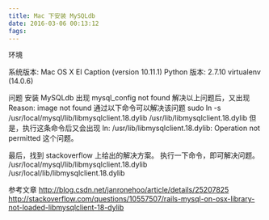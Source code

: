 ```yaml
---
title: Mac 下安装 MySQLdb
date: 2016-03-06 00:13:12
fags: 
---
```

<!--markdown-->环境
系统版本: Mac OS X EI Caption (version 10.11.1)
Python 版本: 2.7.10
virtualenv (14.0.6)

问题
安装 MySQLdb 出现 mysql_config not found
解决以上问题后，又出现 Reason: image not found
通过以下命令可以解决该问题
sudo ln -s /usr/local/mysql/lib/libmysqlclient.18.dylib /usr/lib/libmysqlclient.18.dylib
但是，执行这条命令后又会出现 ln: /usr/lib/libmysqlclient.18.dylib: Operation not permitted 
这个问题。

最后，找到 stackoverflow 上给出的解决方案。
执行一下命令，即可解决问题。
/usr/local/mysql/lib/libmysqlclient.18.dylib /usr/local/lib/libmysqlclient.18.dylib





参考文章
http://blog.csdn.net/janronehoo/article/details/25207825
http://stackoverflow.com/questions/10557507/rails-mysql-on-osx-library-not-loaded-libmysqlclient-18-dylib

